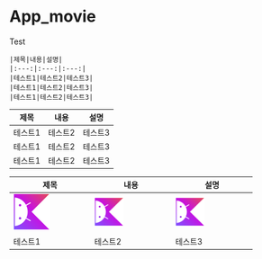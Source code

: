 # App_movie

Test

```null
|제목|내용|설명|
|:---:|:---:|:---:|
|테스트1|테스트2|테스트3|
|테스트1|테스트2|테스트3|
|테스트1|테스트2|테스트3|
```



|  제목   |  내용   |  설명   |
| :-----: | :-----: | :-----: |
| 테스트1 | 테스트2 | 테스트3 |
| 테스트1 | 테스트2 | 테스트3 |
| 테스트1 | 테스트2 | 테스트3 |



| 제목                                                         | 내용                                                         | 설명                                                         |
| ------------------------------------------------------------ | ------------------------------------------------------------ | ------------------------------------------------------------ |
| <img src="./README.assets/kotlin-hero.png" alt="collection" align="center" width="50%" /> | <img src="./README.assets/kotlin-hero.png" alt="collection" align="center" width="40%" /> | <img src="./README.assets/kotlin-hero.png" alt="collection" align="center" width="40%" /> |
|                                                              |                                                              |                                                              |
| 테스트1                                                      | 테스트2                                                      | 테스트3                                                      |


